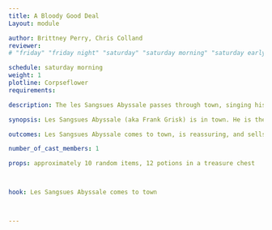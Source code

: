```yaml
---
title: A Bloody Good Deal
Layout: module

author: Brittney Perry, Chris Colland
reviewer: 
# "friday" "friday night" "saturday" "saturday morning" "saturday early afternoon" "saturday early evening" "saturday night" "reaction" "tavern setup" "townsfolk" "randoms"

schedule: saturday morning
weight: 1
plotline: Corpseflower
requirements: 

description: The les Sangsues Abyssale passes through town, singing his own praises and trying to sell his dubious wares.

synopsis: Les Sangsues Abyssale (aka Frank Grisk) is in town. He is there to see how people like his wine, assure them that it is perfectly safe if questioned, to get adventurers to buy wine shares, toot his own horn on how good he is at making wine, how good of a mage he is and how his charms are perfect, etc. He has with him several 'charms', bobbles, trinkets, and 'potions'. None of these items actually have any effect. He is a smarmy car salesman out to make a buck.

outcomes: Les Sangsues Abyssale comes to town, is reassuring, and sells his wares

number_of_cast_members: 1

props: approximately 10 random items, 12 potions in a treasure chest



hook: Les Sangsues Abyssale comes to town



---
```

